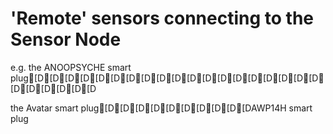 # 'Remote' sensors connecting to the Sensor Node

e.g. the ANOOPSYCHE smart plug[D[D[D[D[D[D[D[D[D[D[D[D[D[D[D[D[D[D[D[D[D[D[D[D[D

the Avatar smart plug[D[D[D[D[D[D[D[D[D[DAWP14H smart plug

